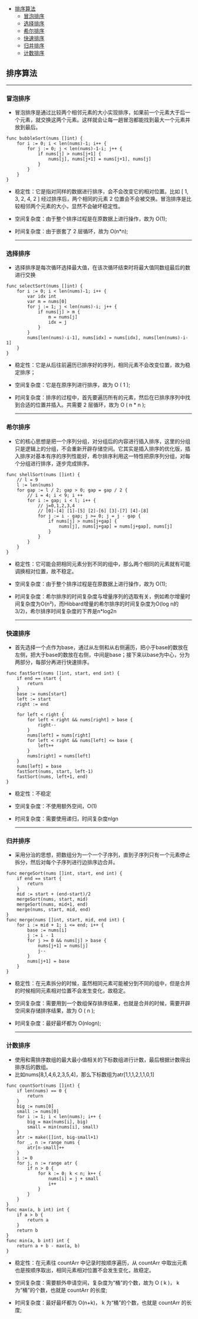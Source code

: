<!-- TOC -->

- [排序算法](#排序算法)
    - [冒泡排序](#冒泡排序)
    - [选择排序](#选择排序)
    - [希尔排序](#希尔排序)
    - [快速排序](#快速排序)
    - [归并排序](#归并排序)
    - [计数排序](#计数排序)

<!-- /TOC -->
##  排序算法

---

### 冒泡排序

* 冒泡排序是通过比较两个相邻元素的大小实现排序，如果前一个元素大于后一个元素，就交换这两个元素。这样就会让每一趟冒泡都能找到最大一个元素并放到最后。

```Golang
func bubbleSort(nums []int) {
	for i := 0; i < len(nums)-1; i++ {
		for j := 0; j < len(nums)-1-i; j++ {
			if nums[j] > nums[j+1] {
				nums[j], nums[j+1] = nums[j+1], nums[j]
			}
		}
	}
}
```

* 稳定性：它是指对同样的数据进行排序，会不会改变它的相对位置。比如 [ 1, 3, 2, 4, 2 ] 经过排序后，两个相同的元素 2 位置会不会被交换。冒泡排序是比较相邻两个元素的大小，显然不会破坏稳定性。

* 空间复杂度：由于整个排序过程是在原数据上进行操作，故为 O(1);

* 时间复杂度：由于嵌套了 2 层循环，故为 O(n*n);

    ---

### 选择排序

* 选择排序是每次循环选择最大值，在该次循环结束时将最大值同数组最后的数进行交换

```Golang
func selectSort(nums []int) {
	for i := 0; i < len(nums)-1; i++ {
		var idx int
		var m = nums[0]
		for j := 1; j < len(nums)-i; j++ {
			if nums[j] > m {
				m = nums[j]
				idx = j
			}
		}
		nums[len(nums)-i-1], nums[idx] = nums[idx], nums[len(nums)-i-1]
	}
}
```

* 稳定性：它是从后往前遍历已排序好的序列，相同元素不会改变位置，故为稳定排序；

* 空间复杂度：它是在原序列进行排序，故为 O ( 1 );

* 时间复杂度：排序的过程中，首先要遍历所有的元素，然后在已排序序列中找到合适的位置并插入。共需要 2 层循环，故为 O ( n * n );

    ---

### 希尔排序

* 它的核心思想是把一个序列分组，对分组后的内容进行插入排序，这里的分组只是逻辑上的分组，不会重新开辟存储空间。它其实是插入排序的优化版，插入排序对基本有序的序列性能好，希尔排序利用这一特性把原序列分组，对每个分组进行排序，逐步完成排序。

```Golang
func shellSort(nums []int) {
	// l = 9
	l := len(nums)
	for gap := l / 2; gap > 0; gap = gap / 2 {
		// i = 4; i < 9; i ++
		for i := gap; i < l; i++ {
			// j=0,1,2,3,4
			// [0]-[4] [1]-[5] [2]-[6] [3]-[7] [4]-[8]
			for j := i - gap; j >= 0; j = j - gap {
				if nums[j] > nums[j+gap] {
					nums[j], nums[j+gap] = nums[j+gap], nums[j]
				}
			}
		}
	}
}
```

* 稳定性：它可能会把相同元素分到不同的组中，那么两个相同的元素就有可能调换相对位置，故不稳定。

* 空间复杂度：由于整个排序过程是在原数据上进行操作，故为 O(1);

* 时间复杂度：希尔排序的时间复杂度与增量序列的选取有关，例如希尔增量时间复杂度为O(n²)，而Hibbard增量的希尔排序的时间复杂度为O(log n的3/2)，希尔排序时间复杂度的下界是n*log2n

    ---

### 快速排序

* 首先选择一个点作为base，通过从左侧和从右侧遍历，把小于base的数放在左侧，把大于base的数放在右侧，中间是base；接下来以base为中心，分为两部分，每部分再进行快速排序。

```Golang
func fastSort(nums []int, start, end int) {
	if end == start {
		return
	}
	base := nums[start]
	left := start
	right := end

	for left < right {
		for left < right && nums[right] > base {
			right--
		}
		nums[left] = nums[right]
		for left < right && nums[left] <= base {
			left++
		}
		nums[right] = nums[left]
	}
	nums[left] = base
	fastSort(nums, start, left-1)
	fastSort(nums, left+1, end)
}
```

* 稳定性：不稳定

* 空间复杂度：不使用额外空间，O(1)

* 时间复杂度：需要使用递归，时间复杂度nlgn

    ---

### 归并排序

* 采用分治的思想，把数组分为一个一个子序列，直到子序列只有一个元素停止拆分，然后对每个子序列进行边排序边合并。

```Golang
func mergeSort(nums []int, start, end int) {
	if end == start {
		return
	}
	mid := start + (end-start)/2
	mergeSort(nums, start, mid)
	mergeSort(nums, mid+1, end)
	merge(nums, start, mid, end)
}
func merge(nums []int, start, mid, end int) {
	for i := mid + 1; i <= end; i++ {
		base := nums[i]
		j := i - 1
		for j >= 0 && nums[j] > base {
			nums[j+1] = nums[j]
			j--
		}
		nums[j+1] = base
	}
}
```

* 稳定性：在元素拆分的时候，虽然相同元素可能被分到不同的组中，但是合并的时候相同元素相对位置不会发生变化，故稳定。

* 空间复杂度：需要用到一个数组保存排序结果，也就是合并的时候，需要开辟空间来存储排序结果，故为 O ( n );

* 时间复杂度：最好最坏都为 O(nlogn);

    ---

### 计数排序

* 使用和需排序数组的最大最小值相关的下标数组进行计数，最后根据计数得出排序后的数组。
* 比如nums[8,1,4,6,2,3,5,4]，那么下标数组为atr[1,1,1,2,1,1,0,1]

```Golang
func countSort(nums []int) {
	if len(nums) == 0 {
		return
	}
	big := nums[0]
	small := nums[0]
	for i := 1; i < len(nums); i++ {
		big = max(nums[i], big)
		small = min(nums[i], small)
	}
	atr := make([]int, big-small+1)
	for _, n := range nums {
		atr[n-small]++
	}
	i := 0
	for j, n := range atr {
		if n > 0 {
			for k := 0; k < n; k++ {
				nums[i] = j + small
				i++
			}
		}
	}
}
func max(a, b int) int {
	if a > b {
		return a
	}
	return b
}
func min(a, b int) int {
	return a + b - max(a, b)
}
```

* 稳定性：在元素往 countArr 中记录时按顺序遍历，从 countArr 中取出元素也是按顺序取出，相同元素相对位置不会发生变化，故稳定。

* 空间复杂度：需要额外申请空间，复杂度为“桶”的个数，故为 O ( k )， k 为“桶”的个数，也就是 countArr 的长度;

* 时间复杂度：最好最坏都为 O(n+k)， k 为“桶”的个数，也就是 countArr 的长度;

